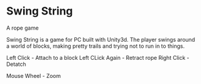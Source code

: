 Swing String
===========

A rope game

Swing String is a game for PC built with Unity3d. The player swings around a world of blocks, making pretty trails and trying not to run in to things.

Left Click - Attach to a block
Left CLick Again - Retract rope
Right Click - Detatch

Mouse Wheel - Zoom
